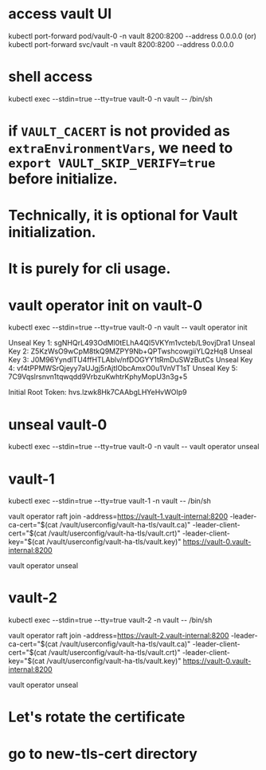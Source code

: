 # access vault UI
kubectl port-forward pod/vault-0 -n vault 8200:8200 --address 0.0.0.0
(or)
kubectl port-forward svc/vault -n vault 8200:8200 --address 0.0.0.0

# shell access
kubectl exec --stdin=true --tty=true vault-0 -n vault -- /bin/sh

# if `VAULT_CACERT` is not provided as `extraEnvironmentVars`, we need to `export VAULT_SKIP_VERIFY=true` before initialize.
# Technically, it is optional for Vault initialization.
# It is purely for cli usage.

# vault operator init on vault-0
kubectl exec --stdin=true --tty=true vault-0 -n vault -- vault operator init

Unseal Key 1: sgNHQrL493OdMl0tELhA4QI5VKYm1vcteb/L9ovjDra1
Unseal Key 2: Z5KzWsO9wCpM8tkQ9MZPY9Nb+QPTwshcowgiiYLQzHq8
Unseal Key 3: J0M96YyndlTU4ffHTLAblv/nfDOGYY1tRmDuSWzButCs
Unseal Key 4: vf4tPPMWSrQjeyy7aUJgj5rAjtIObcAmxO0u1VnVT1sT
Unseal Key 5: 7C9Vqslrsnvn1tqwqdd9VrbzuKwhtrKphyMopU3n3g+5

Initial Root Token: hvs.lzwk8Hk7CAAbgLHYeHvWOIp9

# unseal vault-0
kubectl exec --stdin=true --tty=true vault-0 -n vault -- vault operator unseal

# vault-1
kubectl exec --stdin=true --tty=true vault-1 -n vault -- /bin/sh
<!-- vault operator raft join http://vault-0.vault-internal:8200 -->

vault operator raft join -address=https://vault-1.vault-internal:8200 -leader-ca-cert="$(cat /vault/userconfig/vault-ha-tls/vault.ca)" -leader-client-cert="$(cat /vault/userconfig/vault-ha-tls/vault.crt)" -leader-client-key="$(cat /vault/userconfig/vault-ha-tls/vault.key)" https://vault-0.vault-internal:8200

vault operator unseal

# vault-2
kubectl exec --stdin=true --tty=true vault-2 -n vault -- /bin/sh
<!-- vault operator raft join http://vault-0.vault-internal:8200 -->

vault operator raft join -address=https://vault-2.vault-internal:8200 -leader-ca-cert="$(cat /vault/userconfig/vault-ha-tls/vault.ca)" -leader-client-cert="$(cat /vault/userconfig/vault-ha-tls/vault.crt)" -leader-client-key="$(cat /vault/userconfig/vault-ha-tls/vault.key)" https://vault-0.vault-internal:8200

vault operator unseal

# Let's rotate the certificate
# go to new-tls-cert directory